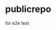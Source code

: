 # publicrepo
for e2e test
















































































































































































































































































































































































































































































































































































































































































































































































































































































